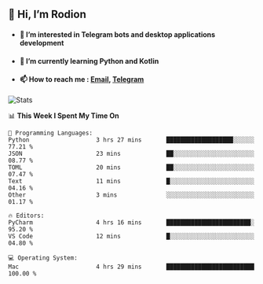## 👋 Hi, I’m Rodion
- #### 👀 I’m interested in Telegram bots and desktop applications development
- #### 🌱 I’m currently learning Python and Kotlin
- #### 📫 How to reach me : [Email](mailto:me@lavn.ml), [Telegram](https://t.me/rodion_gudz)

![Stats](https://github-readme-stats.vercel.app/api?username=rodion-gudz&show_icons=true&theme=github_dark&hide_border=true&hide=issues&count_private=true&layout=compact)


<!--START_SECTION:waka-->
📊 **This Week I Spent My Time On** 

```text
💬 Programming Languages: 
Python                   3 hrs 27 mins       ███████████████████░░░░░░   77.21 % 
JSON                     23 mins             ██░░░░░░░░░░░░░░░░░░░░░░░   08.77 % 
TOML                     20 mins             ██░░░░░░░░░░░░░░░░░░░░░░░   07.47 % 
Text                     11 mins             █░░░░░░░░░░░░░░░░░░░░░░░░   04.16 % 
Other                    3 mins              ░░░░░░░░░░░░░░░░░░░░░░░░░   01.17 % 

🔥 Editors: 
PyCharm                  4 hrs 16 mins       ████████████████████████░   95.20 % 
VS Code                  12 mins             █░░░░░░░░░░░░░░░░░░░░░░░░   04.80 % 

💻 Operating System: 
Mac                      4 hrs 29 mins       █████████████████████████   100.00 % 
```


<!--END_SECTION:waka-->
